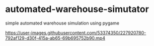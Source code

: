 # automated-warehouse-simutator
simple automated warehouse simulation using pygame

https://user-images.githubusercontent.com/53374350/227920780-792af129-d30f-415a-ab65-69b695752b90.mp4

